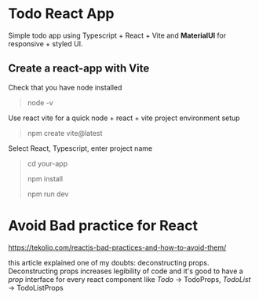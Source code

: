 # Todo React App
Simple todo app using Typescript + React + Vite and **MaterialUI** for responsive + styled UI.
## Create a react-app with Vite
Check that you have node installed
> node -v

Use react vite for a quick node + react + vite project environment setup
> npm create vite@latest

Select React, Typescript, enter project name
> cd your-app
> 
> npm install
>
> npm run dev

# Avoid Bad practice for React
https://tekolio.com/reactjs-bad-practices-and-how-to-avoid-them/

this article explained one of my doubts: deconstructing props. Deconstructing props increases legibility of code and it's good to have a *prop* interface for every react component like *Todo* -> TodoProps, *TodoList* -> TodoListProps

